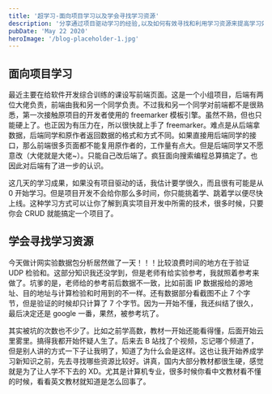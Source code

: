 ```yaml
---
title: '超学习-面向项目学习以及学会寻找学习资源'
description: '分享通过项目驱动学习的经验,以及如何有效寻找和利用学习资源来提高学习效率。'
pubDate: 'May 22 2020'
heroImage: '/blog-placeholder-1.jpg'
---
```


## 面向项目学习

最近主要在给软件开发综合训练的课设写前端页面。这是一个小组项目，后端有两位大佬负责，前端由我和另一个同学负责。不过我和另一个同学对前端都不是很熟悉，第一次接触原项目的开发者使用的 freemarker 模板引擎。虽然不熟，但也只能硬上了。也正因为有压力在，所以很快就上手了 freemarker。难点是从后端拿数据，后端同学和原作者返回数据的格式和方式不同。如果直接用后端同学的接口，那么前端很多页面都不能复用原作者的，工作量有点大。但是后端同学又不愿意改（大佬就是大佬~）。只能自己改后端了。疯狂面向搜索编程总算搞定了。也因此对后端有了进一步的认识。

这几天的学习成果，如果没有项目驱动的话，我估计要学很久，而且很有可能是从 0 开始学习。但是项目开发不会给你那么多时间，你只能挑着学、跳着学以便尽快上线。这种学习方式可以让你了解到真实项目开发中所需的技术，很多时候，只要你会 CRUD 就能搞定一个项目了。

## 学会寻找学习资源

今天做计网实验数据包分析居然做了一天！！！比较浪费时间的地方在于验证 UDP 检验和。这部分知识我还没学到，但是老师有给实验参考，我就照着参考来做了。坑爹的是，老师给的参考前后数据不一致，比如前面 IP 数据报给的源地址、目的地址与计算检验和时用到的不一样。还有数据部分看截图不止 7 个字节，但是验证的时候却只计算了 7 个字节。因为一开始不懂，我还纠结了很久，最后决定还是 google 一番，果然，被参考坑了。

其实被坑的次数也不少了。比如之前学高数，教材一开始还能看得懂，后面开始云里雾里。搞得我都开始怀疑人生了。后来去 B 站找了个视频，忘记哪个频道了，但是别人讲的方式一下子让我明了，知道了为什么会是这样。这也让我开始养成学习新知识之前，先去寻找哪些资源比较好。讲真，国内大部分教材都很生硬，感觉就是为了让人学不下去的 XD。尤其是计算机专业，很多时候你看中文教材看不懂的时候，看看英文教材就知道是怎么回事了。

